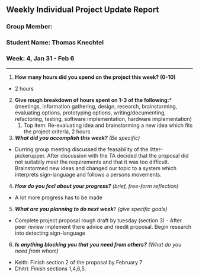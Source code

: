 ## Weekly Individual Project Update Report
### Group Member: 
### Student Name: Thomas Knechtel
### Week: 4, Jan 31 - Feb 6

___
1. **How many hours did you spend on the project this week? (0-10)**
- 2 hours

2. **Give rough breakdown of hours spent on 1-3 of the following:***
   (meetings, information gathering, design, research, brainstorming, evaluating options, prototyping options, writing/documenting, refactoring, testing, software implementation, hardware implementation)
   1. Top item: Re-evaluating idea and brainstorming a new idea which fits the project criteria, 2 hours
3. ***What did you accomplish this week?*** _(Be specific)_
  - Durring group meeting discussed the feasability of the litter-pickerupper. After discussion with the TA decided that the proposal did not suitabily meet the requirements and that it was too difficult.
    Brainstormed new ideas and changed our topic to a system which interprets sign-language and follows a persons movements.
 
4. ***How do you feel about your progress?*** _(brief, free-form reflection)_
  - A lot more progress has to be made
5. ***What are you planning to do next week***? _(give specific goals)_
  - Complete project proposal rough draft by tuesday (section 3) - After peer review implement there advice and reedit proposal. Begin research into detecting sign-language
6. ***Is anything blocking you that you need from others?*** _(What do you need from whom)_
- Keith: Finish section 2 of the proposal by February 7
- Dhitri: Finish sections 1,4,6,5. 
